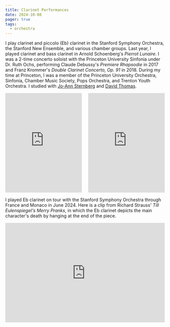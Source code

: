 ```yaml
---
title: Clarinet Performances
date: 2024-10-08
pager: true
tags:
  - orchestra
---
```


I play clarinet and piccolo (Eb) clarinet in the Stanford Symphony Orchestra, the Stanford New Ensemble, and various chamber groups. Last year, I played clarinet and bass clarinet in Arnold Schoenberg's *Pierrot Lunaire*. I was a 2-time concerto soloist with the Princeton University Sinfonia under Dr. Ruth Ochs, performing Claude Debussy's *Premiere Rhapsodie* in 2017 and Franz Krommer's *Double Clarinet Concerto, Op. 91* in 2018. During my time at Princeton, I was a member of the Princeton University Orchestra, Sinfonia, Chamber Music Society, Pops Orchestra, and Trenton Youth Orchestra. I studied with [Jo-Ann Sternberg](https://www.juilliard.edu/music/faculty/sternberg-jo-ann) and [David Thomas](https://columbussymphony.com/musician/david-thomas/).

<div style="display: flex; justify-content: space-between; gap: 20px;">

  <iframe width="48%" height="315" src="https://www.youtube.com/embed/9iaTGFWpA48?list=PLrV76eiXOtDYd2zu_BR23Gu18ruqG6din" frameborder="0" allowfullscreen></iframe>

  <iframe width="48%" height="315" src="https://www.youtube.com/embed/YoP7eribALI?si=g2hAMMiFJqJ0iPES" frameborder="0" allowfullscreen></iframe>

</div>

I played Eb clarinet on tour with the Stanford Symphony Orchestra through France and Monaco in June 2024. Here is a clip from Richard Strauss' *Till Eulenspiegel's Merry Pranks*, in which the Eb clarinet depicts the main character's death by hanging at the end of the piece.

<iframe width="100%" height="315" src="https://www.youtube.com/embed/sgjl2NoV_nk?si=TGjjMgdnrS3Pl642&amp;start=808" frameborder="0" allowfullscreen></iframe>